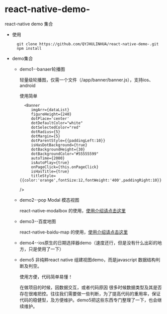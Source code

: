 # react-native-demo-
react-native demo 集合

* 使用

		git clone https://github.com/QYJHULINHUA/react-native-demo-.git
		npm install

* demo集合
	* demo1--banaer轮播图

		轻量级轮播图，仅需一个文件（/app/banner/banner.js），支持ios、android

		使用简单

			<Banner
	           imgArr={dataList}
	           figureHeight={240}
	           dotPlace='center'
	           dotDefaultColor="white"
	           dotSelectedColor="red"
	           dotRadius={5}
	           dotMargin={5}
	           dotParentStyle={{paddingLeft:10}}
	           isHasDotBackground={true}
	           dotBackgroundHeight={30}
	           dotBackgroundColor="#55555599"
	           autoTime={2000}
	           isAutoPlay={true}
	           onPageClick={this.onPageClick}
	           isHasTitle={true}
	           titleStyle={{color:'orange',fontSize:12,fontWeight:'400',paddingRight:10}}
	     />

	* demo2--pop Modal 模态视图

		react-native-modalbox 的使用，[使用介绍请点击这里](https://my.oschina.net/KJhulinhua/blog/1536740)

	* demo3--百度地图
		
		react-native-baidu-map 的使用，[使用介绍请点击这里](https://my.oschina.net/KJhulinhua/blog/1539317)
		
	* demo4--ios原生的日期选择器demo（速度还行，但是没有什么出彩的地方，只是使用了一下）
	
	* demo5 非纯粹react native 组建视图demo，而是javascript 数据结构判断及判空。
		
		使用方便，代码简单易懂！ 
		
		在做项目的时候，因数据交互，或者代码原因 很多时候数据类型及其是否存在很难把控。往往我们需要做一些判断，为了提高代码的重用率，保证代码的稳健型，及方便维护。demo5把这些东西专门整理了一下，也会继续维护。
